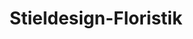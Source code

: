 ---
title: "Stieldesign-Floristik"
url: /neuenkirchen-voerden/stieldesign-floristik/
shop: Blumen
---